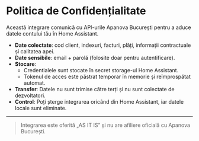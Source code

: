 # Politica de Confidențialitate

Această integrare comunică cu API-urile Apanova București pentru a aduce datele contului tău în Home Assistant.

- **Date colectate**: cod client, indexuri, facturi, plăți, informații contractuale și calitatea apei.
- **Date sensibile**: email + parolă (folosite doar pentru autentificare).
- **Stocare**:
  - Credentialele sunt stocate în secret storage-ul Home Assistant.
  - Tokenul de acces este păstrat temporar în memorie și reîmprospătat automat.
- **Transfer**: Datele nu sunt trimise către terți și nu sunt colectate de dezvoltatori.
- **Control**: Poți șterge integrarea oricând din Home Assistant, iar datele locale sunt eliminate.

---

> Integrarea este oferită „AS IT IS” și nu are afiliere oficială cu Apanova București.
